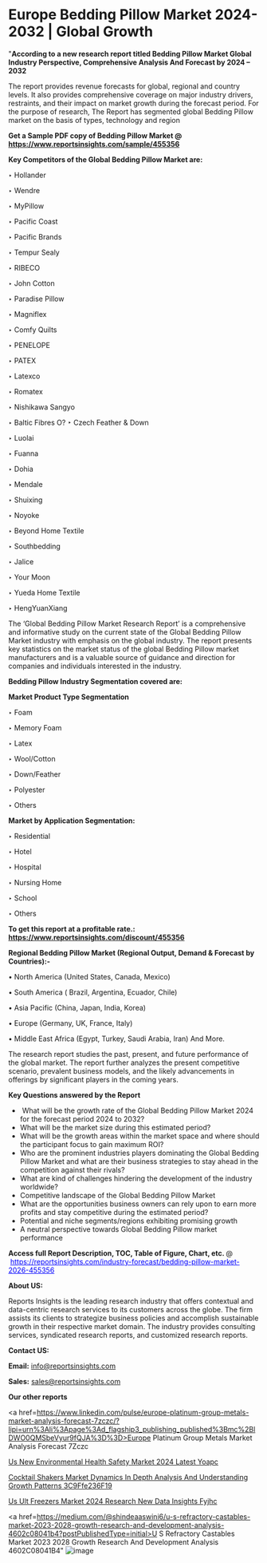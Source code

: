 # Europe Bedding Pillow Market 2024-2032 | Global Growth

"<strong>According to a new research report titled Bedding Pillow Market Global Industry Perspective, Comprehensive Analysis And Forecast by 2024 – 2032</strong>

The report provides revenue forecasts for global, regional and country levels. It also provides comprehensive coverage on major industry drivers, restraints, and their impact on market growth during the forecast period. For the purpose of research, The Report has segmented global Bedding Pillow market on the basis of types, technology and region

<strong>Get a Sample PDF copy of Bedding Pillow Market </strong><strong>@<a href=https://www.reportsinsights.com/sample/455356 style=color:#0000ff;> https://www.reportsinsights.com/sample/455356</a></strong></font>

<strong>Key Competitors of the Global Bedding Pillow Market are:</strong>

‣ Hollander

‣ Wendre

‣ MyPillow

‣ Pacific Coast

‣ Pacific Brands

‣ Tempur Sealy

‣ RIBECO

‣ John Cotton

‣ Paradise Pillow

‣ Magniflex

‣ Comfy Quilts

‣ PENELOPE

‣ PATEX

‣ Latexco

‣ Romatex

‣ Nishikawa Sangyo

‣ Baltic Fibres O?
‣ Czech Feather & Down

‣ Luolai

‣ Fuanna

‣ Dohia

‣ Mendale

‣ Shuixing

‣ Noyoke

‣ Beyond Home Textile

‣ Southbedding

‣ Jalice

‣ Your Moon

‣ Yueda Home Textile

‣ HengYuanXiang

The ‘Global Bedding Pillow Market Research Report’ is a comprehensive and informative study on the current state of the Global Bedding Pillow Market industry with emphasis on the global industry. The report presents key statistics on the market status of the global Bedding Pillow market manufacturers and is a valuable source of guidance and direction for companies and individuals interested in the industry.

<strong>Bedding Pillow Industry Segmentation covered are:</strong>

<strong>Market Product Type Segmentation</strong>

‣ Foam

‣ Memory Foam

‣ Latex

‣ Wool/Cotton

‣ Down/Feather

‣ Polyester

‣ Others

<strong>Market by Application Segmentation:</strong>

‣ Residential

‣ Hotel

‣ Hospital

‣ Nursing Home

‣ School

‣ Others

<strong>To get this report at a profitable rate.: <a href=https://www.reportsinsights.com/discount/455356 style=color:#0000ff;>https://www.reportsinsights.com/discount/455356</a></strong></font>

<strong>Regional Bedding Pillow Market (Regional Output, Demand &amp; Forecast by Countries):-</strong>

• North America (United States, Canada, Mexico)

• South America ( Brazil, Argentina, Ecuador, Chile)

• Asia Pacific (China, Japan, India, Korea)

• Europe (Germany, UK, France, Italy)

• Middle East Africa (Egypt, Turkey, Saudi Arabia, Iran) And More.

The research report studies the past, present, and future performance of the global market. The report further analyzes the present competitive scenario, prevalent business models, and the likely advancements in offerings by significant players in the coming years.

<strong>Key Questions answered by the Report</strong>
<ul>
  <li> What will be the growth rate of the Global Bedding Pillow Market 2024 for the forecast period 2024 to 2032?</li>
  <li>What will be the market size during this estimated period?</li>
  <li>What will be the growth areas within the market space and where should the participant focus to gain maximum ROI?</li>
  <li>Who are the prominent industries players dominating the Global Bedding Pillow Market and what are their business strategies to stay ahead in the competition against their rivals?</li>
  <li>What are kind of challenges hindering the development of the industry worldwide?</li>
  <li>Competitive landscape of the Global Bedding Pillow Market</li>
  <li>What are the opportunities business owners can rely upon to earn more profits and stay competitive during the estimated period?</li>
  <li>Potential and niche segments/regions exhibiting promising growth</li>
  <li>A neutral perspective towards Global Bedding Pillow market performance</li>
</ul>
<strong>Access full Report Description, TOC, Table of Figure, Chart, etc. </strong>@  <a href=https://reportsinsights.com/industry-forecast/bedding-pillow-market-2026-455356 style=color:#0000ff;>https://reportsinsights.com/industry-forecast/bedding-pillow-market-2026-455356</a></font>

<strong><strong>About US</strong>:</strong>

Reports Insights is the leading research industry that offers contextual and data-centric research services to its customers across the globe. The firm assists its clients to strategize business policies and accomplish sustainable growth in their respective market domain. The industry provides consulting services, syndicated research reports, and customized research reports.

<strong>Contact US:</strong>

<p class=""""><b>Email:</b> <a href=mailto:info@reportsinsights.com>info@reportsinsights.com</a></p>
<p class=""""><b>Sales:</b> <a href=mailto:sales@reportsinsights.com>sales@reportsinsights.com</a></p>

<strong>Our other reports</strong>

<a href=https://www.linkedin.com/pulse/europe-platinum-group-metals-market-analysis-forecast-7zczc/?lipi=urn%3Ali%3Apage%3Ad_flagship3_publishing_published%3Bmc%2BlDWO0QMSbeVyur9fQJA%3D%3D>Europe Platinum Group Metals Market Analysis Forecast 7Zczc</a>

<a href=https://www.linkedin.com/pulse/us-new-environmental-health-safety-market-2024-latest-yoapc/>Us New Environmental Health Safety Market 2024 Latest Yoapc</a>

<a href=https://medium.com/@jagrutiayachit3/cocktail-shakers-market-dynamics-in-depth-analysis-and-understanding-growth-patterns-3c9ffe236f19>Cocktail Shakers Market Dynamics In Depth Analysis And Understanding Growth Patterns 3C9Ffe236F19</a>

<a href=https://www.linkedin.com/pulse/us-ult-freezers-market-2024-research-new-data-insights-fyjhc/>Us Ult Freezers Market 2024 Research New Data Insights Fyjhc</a>

<a href=https://medium.com/@shindeaaswini6/u-s-refractory-castables-market-2023-2028-growth-research-and-development-analysis-4602c08041b4?postPublishedType=initial>U S Refractory Castables Market 2023 2028 Growth Research And Development Analysis 4602C08041B4</a>"
![image](https://github.com/Reportsinsights123/RIgrowth/assets/158415881/bc59305c-433a-4c7f-a774-6cdea7e9478f)

